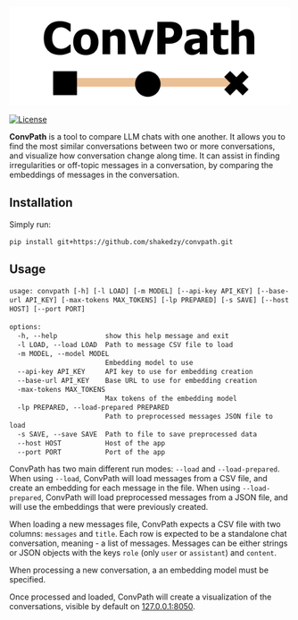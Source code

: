 <p align="center">
  <img src="https://github.com/shakedzy/convpath/blob/main/convpath/__resources__/assets/logo.png?raw=true">
</p>

[![License](https://img.shields.io/github/license/shakedzy/convpath?style=for-the-badge
)](https://github.com/shakedzy/convpath/blob/master/LICENSE)

**ConvPath** is a tool to compare LLM chats with one another. It allows you to find the most similar conversations between two or more conversations, and 
visualize how conversation change along time. It can assist in finding irregularities or off-topic messages in a conversation, by comparing the embeddings
of messages in the conversation.

## Installation
Simply run:
```
pip install git+https://github.com/shakedzy/convpath.git
```

## Usage
```
usage: convpath [-h] [-l LOAD] [-m MODEL] [--api-key API_KEY] [--base-url API_KEY] [-max-tokens MAX_TOKENS] [-lp PREPARED] [-s SAVE] [--host HOST] [--port PORT]

options:
  -h, --help            show this help message and exit
  -l LOAD, --load LOAD  Path to message CSV file to load
  -m MODEL, --model MODEL
                        Embedding model to use
  --api-key API_KEY     API key to use for embedding creation
  --base-url API_KEY    Base URL to use for embedding creation
  -max-tokens MAX_TOKENS
                        Max tokens of the embedding model
  -lp PREPARED, --load-prepared PREPARED
                        Path to preprocessed messages JSON file to load
  -s SAVE, --save SAVE  Path to file to save preprocessed data
  --host HOST           Host of the app
  --port PORT           Port of the app
```

ConvPath has two main different run modes: `--load` and `--load-prepared`.
When using `--load`, ConvPath will load messages from a CSV file, and create an embedding for each message in the file. 
When using `--load-prepared`, ConvPath will load preprocessed messages from a JSON file, and will use the embeddings that were previously created.

When loading a new messages file, ConvPath expects a CSV file with two columns: `messages` and `title`. Each row is expected to be a standalone chat conversation,
meaning - a list of messages. Messages can be either strings or JSON objects with the keys `role` (only `user` or `assistant`) and `content`.

When processing a new conversation, a an embedding model must be specified.

Once processed and loaded, ConvPath will create a visualization of the conversations,
visible by default on [127.0.0.1:8050](http://localhost:8050).